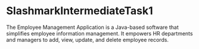 # SlashmarkIntermediateTask1
The Employee Management Application is a Java-based software that simplifies employee information management. It empowers HR departments and managers to add, view, update, and delete employee records.
